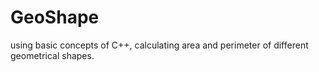 # GeoShape
using basic concepts of C++, calculating area and perimeter of different geometrical shapes.
